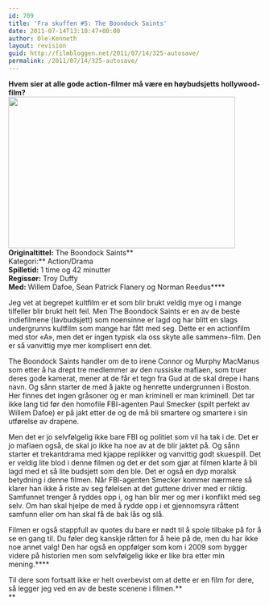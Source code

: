```yaml
---
id: 709
title: 'Fra skuffen #5: The Boondock Saints'
date: 2011-07-14T13:10:47+00:00
author: Ole-Kenneth
layout: revision
guid: http://filmbloggen.net/2011/07/14/325-autosave/
permalink: /2011/07/14/325-autosave/
---
```

**Hvem sier at alle gode action-filmer må være en høybudsjetts hollywood-film?**  
[<img class="alignnone size-full wp-image-326" title="boondocks_brothers" src="http://filmbloggen.net/wp-content/uploads//2011/05/boondocks_brothers.jpg" alt="" width="450" height="300" />](http://filmbloggen.net/wp-content/uploads//2011/05/boondocks_brothers.jpg)  
**Originaltittel:** The Boondock Saints**  
Kategori:** Action/Drama  
**Spilletid:** 1 time og 42 minutter  
**Regissør:** Troy Duffy  
**Med:** Willem Dafoe, Sean Patrick Flanery og Norman Reedus****

Jeg vet at begrepet kultfilm er et som blir brukt veldig mye og i mange tilfeller blir brukt helt feil. Men The Boondock Saints er en av de beste indiefilmene (lavbudsjett) som noensinne er lagd og har blitt en slags undergrunns kultfilm som mange har fått med seg. Dette er en actionfilm med stor &laquo;A&raquo;, men det er ingen typisk &laquo;la oss skyte alle sammen&raquo;-film. Den er så vanvittig mye mer komplisert enn det.

The Boondock Saints handler om de to irene Connor og Murphy MacManus som etter å ha drept tre medlemmer av den russiske mafiaen, som truer deres gode kamerat, mener at de får et tegn fra Gud at de skal drepe i hans navn. Og sånn starter de med å jakte og henrette undergrunnen i Boston. Her finnes det ingen gråsoner og er man kriminell er man kriminell. Det tar ikke lang tid før den homofile FBI-agenten Paul Smecker (spilt perfekt av Willem Dafoe) er på jakt etter de og de må bli smartere og smartere i sin utførelse av drapene.

Men det er jo selvfølgelig ikke bare FBI og politiet som vil ha tak i de. Det er jo mafiaen også, de skal jo ikke ha noe av at de blir jaktet på. Og sånn starter et trekantdrama med kjappe replikker og vanvittig godt skuespill. Det er veldig lite blod i denne filmen og det er det som gjør at filmen klarte å bli lagd med et så lite budsjett som den ble. Det er også en dyp moralsk betydning i denne filmen. Når FBI-agenten Smecker kommer nærmere så klarer han ikke å riste av seg følelsen at det guttene driver med er riktig. Samfunnet trenger å ryddes opp i, og han blir mer og mer i konflikt med seg selv. Om han skal hjelpe de med å rydde opp i et gjennomsyra råttent samfunn eller om han skal få de bak lås og slå.

Filmen er også stappfull av quotes du bare er nødt til å spole tilbake på for å se en gang til. Du føler deg kanskje råtten for å heie på de, men du har ikke noe annet valg! Den har også en oppfølger som kom i 2009 som bygger videre på historien men som selvfølgelig ikke er like bra etter min mening.****

Til dere som fortsatt ikke er helt overbevist om at dette er en film for dere, så legger jeg ved en av de beste scenene i filmen.**  
** 

<div class="video-shortcode">
</div>